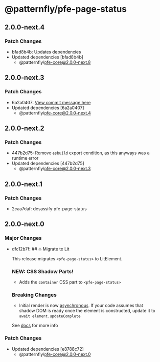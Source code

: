 # @patternfly/pfe-page-status

## 2.0.0-next.4

### Patch Changes

- bfad8b4b: Updates dependencies
- Updated dependencies [bfad8b4b]
  - @patternfly/pfe-core@2.0.0-next.8

## 2.0.0-next.3

### Patch Changes

- 6a2a0407: [View commit message here](https://gist.github.com/heyMP/200fc0b840690541475923facba393ab)
- Updated dependencies [6a2a0407]
  - @patternfly/pfe-core@2.0.0-next.4

## 2.0.0-next.2

### Patch Changes

- 447b2d75: Remove `esbuild` export condition, as this anyways was a runtime error
- Updated dependencies [447b2d75]
  - @patternfly/pfe-core@2.0.0-next.3

## 2.0.0-next.1

### Patch Changes

- 2caa7daf: desassify pfe-page-status

## 2.0.0-next.0

### Major Changes

- dfc12b7f: ## 🔥 Migrate to Lit

  This release migrates `<pfe-page-status>` to LitElement.

  ### NEW: CSS Shadow Parts!

  - Adds the `container` CSS part to `<pfe-page-status>`

  ### Breaking Changes

  - Initial render is now [asynchronous](https://lit.dev/docs/components/lifecycle/#reactive-update-cycle).
    If your code assumes that shadow DOM is ready once the element is constructed, update it to `await element.updateComplete`

  See [docs](https://patternflyelements.org/components/page-status/) for more info

### Patch Changes

- Updated dependencies [e8788c72]
  - @patternfly/pfe-core@2.0.0-next.0
